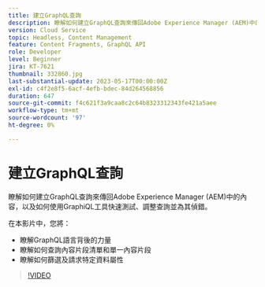 ```yaml
---
title: 建立GraphQL查詢
description: 瞭解如何建立GraphQL查詢來傳回Adobe Experience Manager (AEM)中的內容，以及如何使用GraphiQL工具快速測試、調整查詢並為其偵錯。
version: Cloud Service
topic: Headless, Content Management
feature: Content Fragments, GraphQL API
role: Developer
level: Beginner
jira: KT-7621
thumbnail: 332860.jpg
last-substantial-update: 2023-05-17T00:00:00Z
exl-id: c4f2e8f5-6acf-4efb-bdec-84d264568856
duration: 647
source-git-commit: f4c621f3a9caa8c2c64b8323312343fe421a5aee
workflow-type: tm+mt
source-wordcount: '97'
ht-degree: 0%

---
```


# 建立GraphQL查詢

瞭解如何建立GraphQL查詢來傳回Adobe Experience Manager (AEM)中的內容，以及如何使用GraphiQL工具快速測試、調整查詢並為其偵錯。

在本影片中，您將：

+ 瞭解GraphQL語言背後的力量
+ 瞭解如何查詢內容片段清單和單一內容片段
+ 瞭解如何篩選及請求特定資料屬性

>[!VIDEO](https://video.tv.adobe.com/v/332860?quality=12&learn=on)

